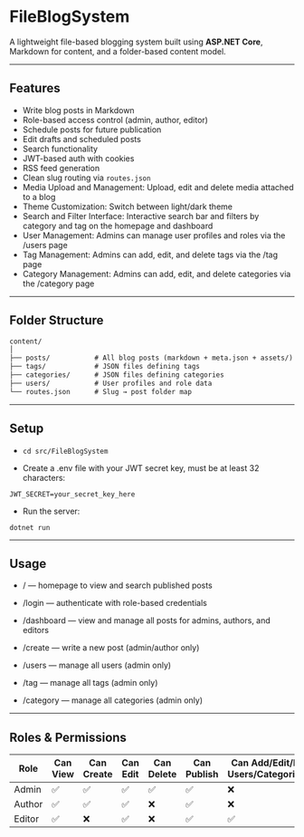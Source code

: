 # FileBlogSystem 

A lightweight file-based blogging system built using **ASP.NET Core**, Markdown for content, and a folder-based content model.

---

## Features

- Write blog posts in Markdown
- Role-based access control (admin, author, editor)
- Schedule posts for future publication
- Edit drafts and scheduled posts
- Search functionality
- JWT-based auth with cookies
- RSS feed generation
- Clean slug routing via `routes.json`
- Media Upload and Management: Upload, edit and delete media attached to a blog
- Theme Customization: Switch between light/dark theme
- Search and Filter Interface: Interactive search bar and filters by category and tag on the homepage and dashboard
- User Management: Admins can manage user profiles and roles via the /users page
- Tag Management: Admins can add, edit, and delete tags via the /tag page
- Category Management: Admins can add, edit, and delete categories via the /category page

---

## Folder Structure

```txt
content/
│
├── posts/           # All blog posts (markdown + meta.json + assets/)
├── tags/            # JSON files defining tags
├── categories/      # JSON files defining categories
├── users/           # User profiles and role data
└── routes.json      # Slug → post folder map
```

---

## Setup

- ```cd src/FileBlogSystem``` 

- Create a .env file with your JWT secret key, must be at least 32 characters:
```
JWT_SECRET=your_secret_key_here
```
- Run the server:
```
dotnet run
```

---

## Usage
- /   — homepage to view and search published posts

- /login  — authenticate with role-based credentials

- /dashboard  — view and manage all posts for admins, authors, and editors

- /create — write a new post (admin/author only)

- /users — manage all users (admin only)

- /tag — manage all tags (admin only)

- /category — manage all categories (admin only)

---

## Roles & Permissions
| Role   | Can View | Can Create| Can Edit | Can Delete | Can Publish | Can Add/Edit/Delete Users/Categories/Tag |
| ------ | -------- | ----------| -------- | ---------- | ----------- | ---------------------------------------- |
| Admin  | ✅        | ✅      |    ✅    |    ✅      | ✅         |             ❌                          |
| Author | ✅        | ✅      |    ✅    |    ❌      | ✅         |             ❌                          |
| Editor | ✅        | ❌      |    ✅    |    ❌      | ✅         |             ✅                          |

